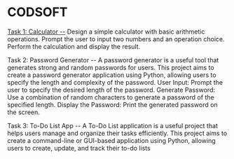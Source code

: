 # CODSOFT

<a href = "https://www.google.com/">Task 1: Calculator --</a>
Design a simple calculator with basic arithmetic operations. Prompt the user to input two numbers and an operation choice. Perform the calculation and display the result.

Task 2: Password Generator --
A password generator is a useful tool that generates strong and random passwords for users. This project aims to create a password generator application using Python, allowing users to specify the length and complexity of the password.
User Input: Prompt the user to specify the desired length of the password.
Generate Password: Use a combination of random characters to generate a password of the specified length.
Display the Password: Print the generated password on the screen.

Task 3: To-Do List App --
A To-Do List application is a useful project that helps users manage and organize their tasks efficiently. This project aims to create a command-line or GUI-based application using Python, allowing users to create, update, and track their to-do lists
